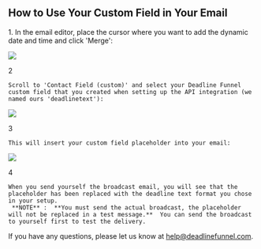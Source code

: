 ## How to Use Your Custom Field in Your Email

1\. In the email editor, place the cursor where you want to add the dynamic date and time and click 'Merge':

![](https://d33v4339jhl8k0.cloudfront.net/docs/assets/53974d6ce4b0c76107b109d1/images/59d68a0f042863379ddc7111/file-DjyP7zUXAg.png)

2

    Scroll to 'Contact Field (custom)' and select your Deadline Funnel custom field that you created when setting up the API integration (we named ours 'deadlinetext'):

![](https://d33v4339jhl8k0.cloudfront.net/docs/assets/53974d6ce4b0c76107b109d1/images/59d68a8d042863379ddc7119/file-wRGXGxWcvo.png)

3

    This will insert your custom field placeholder into your email:

![](https://d33v4339jhl8k0.cloudfront.net/docs/assets/53974d6ce4b0c76107b109d1/images/59d68ad3042863379ddc711c/file-P6hDW4cfQC.png)

4

    When you send yourself the broadcast email, you will see that the placeholder has been replaced with the deadline text format you chose in your setup. 
     **NOTE** :  **You must send the actual broadcast, the placeholder will not be replaced in a test message.**  You can send the broadcast to yourself first to test the delivery.
  

If you have any questions, please let us know at
[help@deadlinefunnel.com](mailto:mailto:help@deadlinefunnel.com).

